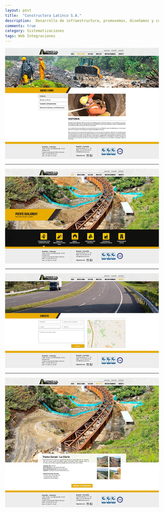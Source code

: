 ```yaml
---
layout: post
title:  "Constructora Latinco S.A."
description:  Desarrollo de infraestructura, promovemos, diseñamos y construimos proyectos
comments: true
category: Sistematizaciones
tags: Web Integraciones
---
```

<img src="/public/imgs/proyectos/constructoraLatinco.jpg" />
<hr>
<img src="/public/imgs/proyectos/constructoraLatinco1.jpg" />
<hr>
<img src="/public/imgs/proyectos/constructoraLatinco2.jpg" />
<hr>
<img src="/public/imgs/proyectos/constructoraLatinco3.jpg" />
